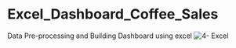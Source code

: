 # Excel_Dashboard_Coffee_Sales
Data Pre-processing and Building Dashboard using excel
![4- Excel](https://github.com/ZaimAzmi/Excel_Dashboard_Coffee_Sales/assets/76802526/c708bbec-4abd-4b66-95b5-2747c8b253ef)

